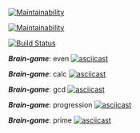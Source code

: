 [![Maintainability](https://api.codeclimate.com/v1/badges/a99a88d28ad37a79dbf6/maintainability)](https://codeclimate.com/github/codeclimate/codeclimate/maintainability)

[![Maintainability](https://api.codeclimate.com/v1/badges/cffd7d0c351fdcbaba44/maintainability)](https://codeclimate.com/github/Ashtrey9155/frontend-project-lvl1/maintainability)

[![Build Status](https://travis-ci.org/Ashtrey9155/frontend-project-lvl1.svg?branch=master)](https://travis-ci.org/Ashtrey9155/frontend-project-lvl1)

***Brain-game***: even
[![asciicast](https://asciinema.org/a/HVjPlH4madhut4Br2mKboVyiL.svg)](https://asciinema.org/a/HVjPlH4madhut4Br2mKboVyiL)

***Brain-game***: calc
[![asciicast](https://asciinema.org/a/DPpo01PYRH9rC8VWHIOwcohmF.svg)](https://asciinema.org/a/DPpo01PYRH9rC8VWHIOwcohmF)

***Brain-game***: gcd
[![asciicast](https://asciinema.org/a/JQjHTp99sfYAQcByktOoU7kAS.svg)](https://asciinema.org/a/JQjHTp99sfYAQcByktOoU7kAS)

***Brain-game***: progression
[![asciicast](https://asciinema.org/a/A9n4dcYzr3arCsomFh4NlFuqR.svg)](https://asciinema.org/a/A9n4dcYzr3arCsomFh4NlFuqR)

***Brain-game***: prime
[![asciicast](https://asciinema.org/a/2pM84XMvz24flcBfHGj1B4RTl.svg)](https://asciinema.org/a/2pM84XMvz24flcBfHGj1B4RTl)